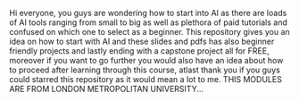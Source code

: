 Hi everyone, you guys are wondering how to start into AI as there are loads of AI tools ranging from small to big as well as plethora of paid tutorials and confused on which one to select as a beginner. This repository gives you an idea on how to start with AI and these slides and pdfs has also beginner friendly projects and lastly ending with a capstone project all for FREE, moreover if you want to go further you would also have an idea about how to proceed after learning through this course, atlast thank you if you guys could starred this repository as it would mean a lot to me. THIS MODULES ARE FROM LONDON METROPOLITAN UNIVERSITY...

